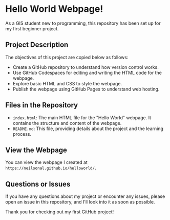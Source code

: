 # Hello World Webpage! 

As a GIS student new to programming, this repository has been set up for my first beginner project. 

## Project Description 

The objectives of this project are copied below as follows: 
- Create a GitHub repository to understand how version control works.
- Use GitHub Codespaces for editing and writing the HTML code for the webpage.
- Explore basic HTML and CSS to style the webpage.
- Publish the webpage using GitHub Pages to understand web hosting. 

## Files in the Repository 

- `index.html`: The main HTML file for the "Hello World" webpage. It contains the structure and content of the webpage. 
- `README.md`: This file, providing details about the project and the learning process. 

## View the Webpage 

You can view the webpage I created at `https://neilsonal.github.io/helloworld/`.

## Questions or Issues 

If you have any questions about my project or encounter any issues, please open an issue in this repository, and I'll look into it as soon as possible. 

Thank you for checking out my first GitHub project!
